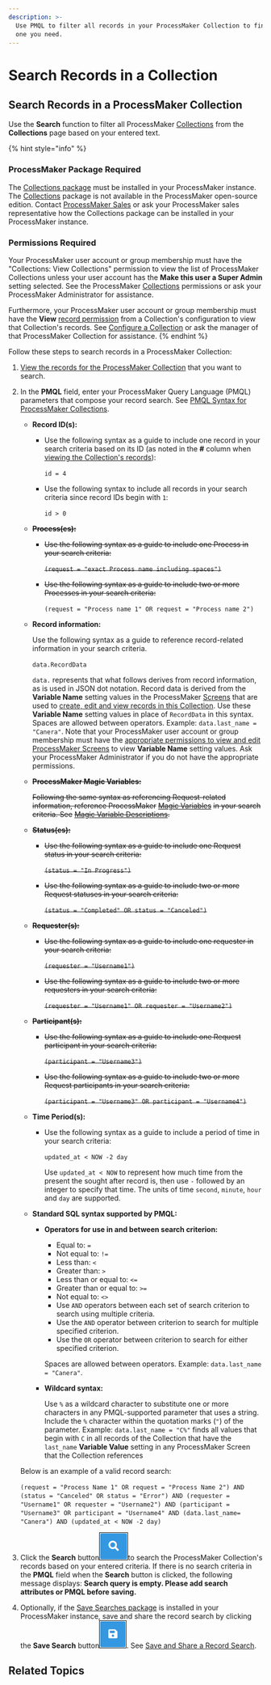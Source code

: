 ```yaml
---
description: >-
  Use PMQL to filter all records in your ProcessMaker Collection to find that
  one you need.
---
```


# Search Records in a Collection

## Search Records in a ProcessMaker Collection

Use the **Search** function to filter all ProcessMaker [Collections](../what-is-a-collection.md) from the **Collections** page based on your entered text.

{% hint style="info" %}
### ProcessMaker Package Required

The [Collections package](../../package-development-distribution/package-a-connector/collections.md) must be installed in your ProcessMaker instance. The [Collections](../what-is-a-collection.md) package is not available in the ProcessMaker open-source edition. Contact [ProcessMaker Sales](mailto:sales@processmaker.com) or ask your ProcessMaker sales representative how the Collections package can be installed in your ProcessMaker instance.

### Permissions Required

Your ProcessMaker user account or group membership must have the "Collections: View Collections" permission to view the list of ProcessMaker Collections unless your user account has the **Make this user a Super Admin** setting selected. See the ProcessMaker [Collections](../../processmaker-administration/permission-descriptions-for-users-and-groups.md#collections) permissions or ask your ProcessMaker Administrator for assistance.

Furthermore, your ProcessMaker user account or group membership must have the **View** [record permission](../manage-collections/configure-a-collection.md#configure-record-permissions-for-processmaker-users) from a Collection's configuration to view that Collection's records. See [Configure a Collection](../manage-collections/configure-a-collection.md#configure-a-processmaker-collection) or ask the manager of that ProcessMaker Collection for assistance.
{% endhint %}

Follow these steps to search records in a ProcessMaker Collection:

1. [View the records for the ProcessMaker Collection](view-all-records-in-a-collection.md#view-all-records-in-a-collection) that you want to search.
2. In the **PMQL** field, enter your ProcessMaker Query Language \(PMQL\) parameters that compose your record search. See [PMQL Syntax for ProcessMaker Collections](../../using-processmaker/search-processmaker-data-using-pmql.md#pmql-syntax-for-processmaker-collections).

   * **Record ID\(s\):**
     * Use the following syntax as a guide to include one record in your search criteria based on its ID \(as noted in the **\#** column when [viewing the Collection's records](view-all-records-in-a-collection.md#view-all-records-in-a-collection)\):

       `id = 4`

     * Use the following syntax to include all records in your search criteria since record IDs begin with `1`:

       `id > 0`
   * ~~**Process\(es\):**~~
     * ~~Use the following syntax as a guide to include one Process in your search criteria:~~

       ~~`(request = "exact Process name including spaces")`~~

     * ~~Use the following syntax as a guide to include two or more Processes in your search criteria:~~

       `(request = "Process name 1" OR request = "Process name 2")`
   * **Record information:**

     Use the following syntax as a guide to reference record-related information in your search criteria.

     `data.RecordData`

     `data.` represents that what follows derives from record information, as is used in JSON dot notation. Record data is derived from the **Variable Name** setting values in the ProcessMaker [Screens](../../designing-processes/design-forms/what-is-a-form.md) that are used to [create, edit and view records in this Collection](../manage-collections/create-a-new-collection.md#overview). Use these **Variable Name** setting values in place of `RecordData` in this syntax. Spaces are allowed between operators. Example: `data.last_name = "Canera"`. Note that your ProcessMaker user account or group membership must have the [appropriate permissions to view and edit ProcessMaker Screens](../edit-a-collection.md#edit-a-processmaker-screen-for-a-collection) to view **Variable Name** setting values. Ask your ProcessMaker Administrator if you do not have the appropriate permissions.

   * ~~**ProcessMaker Magic Variables:**~~

     ~~Following the same syntax as referencing Request-related information, reference ProcessMaker~~ [~~Magic Variables~~](../../designing-processes/reference-global-variables-in-your-processmaker-assets.md) ~~in your search criteria. See~~ [~~Magic Variable Descriptions~~](../../designing-processes/reference-global-variables-in-your-processmaker-assets.md#global-variable-descriptions)~~.~~

   * ~~**Status\(es\):**~~ 
     * ~~Use the following syntax as a guide to include one Request status in your search criteria:~~

       ~~`(status = "In Progress")`~~

     * ~~Use the following syntax as a guide to include two or more Request statuses in your search criteria:~~

       ~~`(status = "Completed" OR status = "Canceled")`~~
   * ~~**Requester\(s\):**~~
     * ~~Use the following syntax as a guide to include one requester in your search criteria:~~

       ~~`(requester = "Username1")`~~

     * ~~Use the following syntax as a guide to include two or more requesters in your search criteria:~~

       ~~`(requester = "Username1" OR requester = "Username2")`~~
   * ~~**Participant\(s\):**~~
     * ~~Use the following syntax as a guide to include one Request participant in your search criteria:~~

       ~~`(participant = "Username3")`~~

     * ~~Use the following syntax as a guide to include two or more Request participants in your search criteria:~~

       ~~`(participant = "Username3" OR participant = "Username4")`~~
   * **Time Period\(s\):**
     * Use the following syntax as a guide to include a period of time in your search criteria:

       `updated_at < NOW -2 day`

       Use `updated_at < NOW` to represent how much time from the present the sought after record is, then use `-` followed by an integer to specify that time. The units of time `second`, `minute`, `hour` and `day` are supported.
   * **Standard SQL syntax supported by PMQL:**
     * **Operators for use in and between search criterion:**

       * Equal to: `=`
       * Not equal to: `!=`
       * Less than: `<`
       * Greater than: `>`
       * Less than or equal to: `<=`
       * Greater than or equal to: `>=`
       * Not equal to: `<>`
       * Use `AND` operators between each set of search criterion to search using multiple criteria.
       * Use the `AND` operator between criterion to search for multiple specified criterion.
       * Use the `OR` operator between criterion to search for either specified criterion.

       Spaces are allowed between operators. Example: `data.last_name = "Canera"`.

     * **Wildcard syntax:**

       Use `%` as a wildcard character to substitute one or more characters in any PMQL-supported parameter that uses a string. Include the `%` character within the quotation marks \(`"`\) of the parameter. Example: `data.last_name = "C%"` finds all values that begin with `C` in all records of the Collection that have the `last_name` **Variable Value** setting in any ProcessMaker Screen that the Collection references

   Below is an example of a valid record search:

   `(request = "Process Name 1" OR request = "Process Name 2") AND (status = "Canceled" OR status = "Error") AND (requester = "Username1" OR requester = "Username2") AND (participant = "Username3" OR participant = "Username4" AND (data.last_name= "Canera") AND (updated_at < NOW -2 day)`

3. Click the **Search** button![](../../.gitbook/assets/request-task-search-button.png)to search the ProcessMaker Collection's records based on your entered criteria. If there is no search criteria in the **PMQL** field when the **Search** button is clicked, the following message displays: **Search query is empty. Please add search attributes or PMQL before saving.**
4. Optionally, if the [Save Searches package](../../package-development-distribution/package-a-connector/saved-searches-package.md) is installed in your ProcessMaker instance, save and share the record search by clicking the **Save Search** button![](../../.gitbook/assets/save-search-button-requests-tasks.png). See [Save and Share a Record Search](save-and-share-a-record-search.md).

## Related Topics



